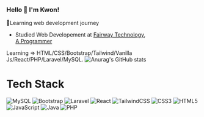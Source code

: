 
### Hello 👋 I'm Kwon!
🌱Learning web development journey
- Studied Web Developement at [Fairway Technology](http://fairway.com.mm/),<br>
[A Programmer](https://www.aprogrammer.blog/)
              
              
             

Learning  => HTML/CSS/Bootstrap/Tailwind/Vanilla Js/React/PHP/Laravel/MySQL.
![Anurag's GitHub stats](https://github-readme-stats.vercel.app/api?username=K-w-o-n&theme=light&show_icons=true)

# Tech Stack
 ![MySQL](https://img.shields.io/badge/mysql-%2300f.svg?style=for-the-badge&logo=mysql&logoColor=white)
 ![Bootstrap](https://img.shields.io/badge/bootstrap-%238511FA.svg?style=for-the-badge&logo=bootstrap&logoColor=white)
 ![Laravel](https://img.shields.io/badge/laravel-%23FF2D20.svg?style=for-the-badge&logo=laravel&logoColor=white)
 ![React](https://img.shields.io/badge/react-%2320232a.svg?style=for-the-badge&logo=react&logoColor=%2361DAFB)
 	![TailwindCSS](https://img.shields.io/badge/tailwindcss-%2338B2AC.svg?style=for-the-badge&logo=tailwind-css&logoColor=white)
  ![CSS3](https://img.shields.io/badge/css3-%231572B6.svg?style=for-the-badge&logo=css3&logoColor=white)
  ![HTML5](https://img.shields.io/badge/html5-%23E34F26.svg?style=for-the-badge&logo=html5&logoColor=white)
  ![JavaScript](https://img.shields.io/badge/javascript-%23323330.svg?style=for-the-badge&logo=javascript&logoColor=%23F7DF1E)
  ![Java](https://img.shields.io/badge/java-%23ED8B00.svg?style=for-the-badge&logo=openjdk&logoColor=white)
  ![PHP](https://img.shields.io/badge/php-%23777BB4.svg?style=for-the-badge&logo=php&logoColor=white)
